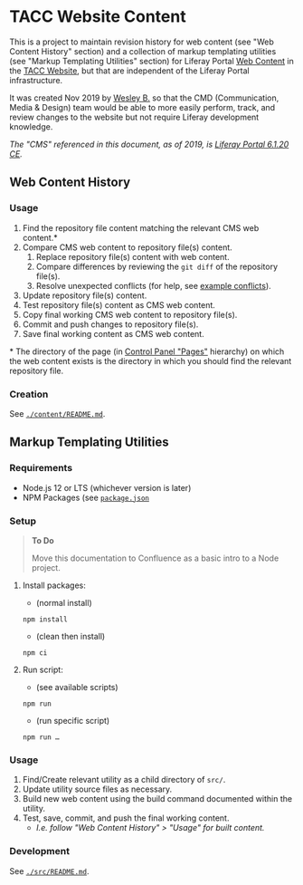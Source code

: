 # TACC Website Content

This is a project to maintain revision history for web content (see "Web Content History" section) and a collection of markup templating utilities (see "Markup Templating Utilities" section) for Liferay Portal [Web Content][lr-web-content] in the [TACC Website][cp-website], but that are independent of the Liferay Portal infrastructure.

It was created Nov 2019 by [Wesley B.][user-wb] so that the CMD (Communication, Media & Design) team would be able to more easily perform, track, and review changes to the website but not require Liferay development knowledge.

_The "CMS" referenced in this document, as of 2019, is [Liferay Portal 6.1.20 CE][lr-version]._


## Web Content History

### Usage

1. Find the repository file content matching the relevant CMS web content.\*
2. Compare CMS web content to repository file(s) content.
    1. Replace repository file(s) content with web content.
    2. Compare differences by reviewing the `git diff` of the repository file(s).
    3. Resolve unexpected conflicts (for help, see [example conflicts][doc-conflicts]).
3. Update repository file(s) content.
4. Test repository file(s) content as CMS web content.
5. Copy final working CMS web content to repository file(s).
6. Commit and push changes to repository file(s).
7. Save final working content as CMS web content.

\* The directory of the page (in [Control Panel "Pages"][cp-pages] hierarchy) on which the web content exists is the directory in which you should find the relevant repository file.

### Creation

See [`./content/README.md`](./content/README.md).


## Markup Templating Utilities

### Requirements

- Node.js 12 or LTS (whichever version is later)
- NPM Packages (see [`package.json`](./package.json)

### Setup

> **To Do**
>
> Move this documentation to Confluence as a basic intro to a Node project.

1. Install packages:

    - (normal install)

    ```npm install```

    - (clean then install)
    
    ```npm ci```

2. Run script:

    - (see available scripts)
    
    ```npm run```

    - (run specific script)
    
    ```npm run …```

### Usage

1. Find/Create relevant utility as a child directory of `src/`.
2. Update utility source files as necessary.
3. Build new web content using the build command documented within the utility.
4. Test, save, commit, and push the final working content.
    - _I.e. follow "Web Content History" > "Usage" for built content._

### Development

See [`./src/README.md`](./src/README.md).



[lr-web-content]: https://portal.liferay.dev/docs/6-1/user/-/knowledge_base/u/web-content-management "Liferay Portal: Web Content Management"
[lr-version]: https://liferay.dev/blogs/-/blogs/liferay-portal-6-1-ce-ga2-release "Liferay Portal Enterprise Edition 6.1.20 EE"

[cp-pages]: https://www.tacc.utexas.edu/group/control_panel/manage?p_p_id=156&p_p_lifecycle=0&p_p_state=maximized&p_p_mode=view&doAsGroupId=1084364 "Control Panel > Website > Pages > Public Pages"
[cp-website]: https://www.tacc.utexas.edu "TACC Public Website"

[doc-conflicts]: ./docs/content-conflicts.md "Example Content Conflicts"

[user-wb]: https://tacc.utexas.edu/about/directory/wesley-bomar "Wesley B. of Communications, Media & Design"
